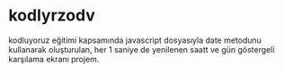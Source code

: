 # kodlyrzodv
kodluyoruz eğitimi kapsamında javascript dosyasıyla date metodunu kullanarak oluşturulan, her 1 saniye de yenilenen saatt ve gün göstergeli karşılama ekranı projem.
